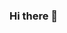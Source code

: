 ### Hi there 👋

<!--
**ChsQueen/ChsQueen** is a ✨ _special_ ✨ repository because its `README.md` (this file) appears on your GitHub profile.

Here are some ideas to get you started:

- 🔭 I’m currently working on ...stealth
- 🌱 I’m currently learning ...the game of go
- 👯 I’m looking to collaborate on ...how I can collaborate on building Data Products
- 🤔 I’m looking for help with ...generating potential sales leads
- 💬 Ask me about ...cool data Products
- 📫 How to reach me: ...on Linkedin
- ⚡ Fun fact: ...love to travel to places with historic significance.
-->
